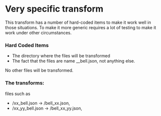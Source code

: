 # Very specific transform

This transform has a number of hard-coded items to make it work well in those situations. To make it more generic requires a lot of testing to make it work under other circumstances. 

### Hard Coded Items
* The directory where the files will be transformed
* The fact that the files are name <locales>__bell.json, not anything else. 

No other files will be transformed. 

### The transforms:
files such as 
* <hard-coded-path>/xx_bell.json -> <hard-coded-path>/bell_xx.json, 
* <hard-coded-path>/xx_yy_bell.json -> <hard-coded-path>/bell_xx_yy.json, 

